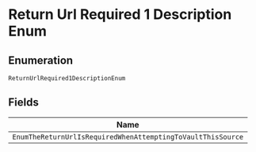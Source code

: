 
# Return Url Required 1 Description Enum

## Enumeration

`ReturnUrlRequired1DescriptionEnum`

## Fields

| Name |
|  --- |
| `EnumTheReturnUrlIsRequiredWhenAttemptingToVaultThisSource` |

